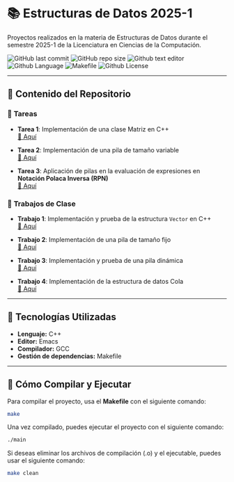 # 📚 Estructuras de Datos 2025-1
Proyectos realizados en la materia de Estructuras de Datos durante el semestre 2025-1 de la Licenciatura en Ciencias de la Computación.

![GitHub last commit](https://img.shields.io/github/last-commit/ComputerChemistry/Estructuras-de-Datos-2025-1?style=for-the-badge&color=b4befe) 
![GitHub repo size](https://img.shields.io/github/repo-size/ComputerChemistry/Estructuras-de-Datos-2025-1?style=for-the-badge&color=cba6f7) 
![Github text editor](https://img.shields.io/badge/Emacs-%237F5AB6.svg?&style=for-the-badge&logo=gnu-emacs&logoColor=white) 
![Github Language](https://img.shields.io/badge/C%2B%2B-00599C?style=for-the-badge&logo=c%2B%2B&logoColor=white) 
![Makefile](https://img.shields.io/badge/Build-Makefile-89b4fa?style=for-the-badge&logo=gnu&logoColor=white) 
![Github License](https://img.shields.io/badge/MIT-green?style=for-the-badge)

---
## 📂 Contenido del Repositorio  

### 🔹 **Tareas**

- **Tarea 1**: Implementación de una clase Matriz en C++  
  [🔗 Aquí](https://github.com/ComputerChemistry/Estructuras-de-Datos-2025-1/tree/main/Tareas/Tarea01/Tarea01Matriz)

- **Tarea 2**: Implementación de una pila de tamaño variable  
  [🔗 Aquí](https://github.com/ComputerChemistry/Estructuras-de-Datos-2025-1/tree/main/Tareas/Tarea02/Tarea02PilaTamVar)

- **Tarea 3**: Aplicación de pilas en la evaluación de expresiones en **Notación Polaca Inversa (RPN)**  
  [🔗 Aquí](https://github.com/ComputerChemistry/Estructuras-de-Datos-2025-1/tree/main/Tareas/Tarea03/Tarea03AplicaciondePila)

### 🏫 **Trabajos de Clase**

- **Trabajo 1**: Implementación y prueba de la estructura `Vector` en C++  
  [🔗 Aquí](https://github.com/ComputerChemistry/Estructuras-de-Datos-2025-1/tree/main/Clases/PruebaVector)

- **Trabajo 2**: Implementación de una pila de tamaño fijo  
  [🔗 Aquí](https://github.com/ComputerChemistry/Estructuras-de-Datos-2025-1/tree/main/Clases/PilaTamFijo)

- **Trabajo 3**: Implementación y prueba de una pila dinámica  
  [🔗 Aquí](https://github.com/ComputerChemistry/Estructuras-de-Datos-2025-1/tree/main/Clases/PruebaPilaDinamica)

- **Trabajo 4**: Implementación de la estructura de datos Cola  
  [🔗 Aquí](https://github.com/ComputerChemistry/Estructuras-de-Datos-2025-1/tree/main/Clases/PruebaCola)

---
## 🚀 Tecnologías Utilizadas  

- **Lenguaje:** C++  
- **Editor:** Emacs  
- **Compilador:** GCC  
- **Gestión de dependencias:** Makefile  

---
## 🔨 Cómo Compilar y Ejecutar

Para compilar el proyecto, usa el **Makefile** con el siguiente comando:

```bash
make
```
Una vez compilado, puedes ejecutar el proyecto con el siguiente comando:

```bash
./main
```

Si deseas eliminar los archivos de compilación (.o) y el ejecutable, puedes usar el siguiente comando:

```bash
make clean
